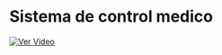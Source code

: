 # Sistema de control medico #

[![Ver Video](https://img.youtube.com/vi/6lJ2TI8NP7o/maxresdefault.jpg)](https://youtu.be/6lJ2TI8NP7o)


